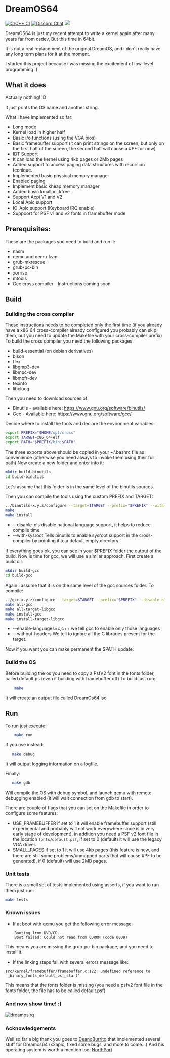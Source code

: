 # DreamOS64


[![C/C++ CI](https://github.com/dreamos82/Dreamos64/actions/workflows/c-cpp.yml/badge.svg)](https://github.com/dreamos82/Dreamos64/actions/workflows/c-cpp.yml) [![Discord Chat](https://img.shields.io/discord/578193015433330698.svg?style=flat)](https://discordapp.com/channels/578193015433330698/578193713340219392) ![](https://tokei.rs/b1/github/dreamos82/Dreamos64)

DreamOS64 is just my recent attempt to write a kernel again after many years far from osdev, 
But this time in 64bit.

It is not a real replacement of the original DreamOS, and i don't really have any long term plans for it at the moment.

I started this project because i was missing the excitement of low-level programming :) 

## What it does

Actually nothing! :D 

It just prints the OS name and another string. 

What i have implemented so far:

* Long mode 
* Kernel load in higher half
* Basic i/o functions (using the VGA bios)
* Basic framebuffer support (it can print strings on the screen, but only on the first half of the screen, the second half will cause a #PF for now) 
* IDT Support
* It can load the kernel using 4kb pages or 2Mb pages
* Added support to access paging data structures with recursion tecnique. 
* Implemented basic physical memory manager
* Enabled paging
* Implement basic kheap memory manager
* Added basic kmalloc, kfree
* Support Acpi V1 and V2
* Local Apic support
* IO-Apic support (Keyboard IRQ enable)
* Suppoort for PSF v1 and v2 fonts in framebuffer mode


## Prerequisites: 

These are the packages you need to build and run it: 

* nasm
* qemu and qemu-kvm
* grub-mkrescue
* grub-pc-bin
* xorriso
* mtools
* Gcc cross compiler - Instructions coming soon

## Build
### Building the cross compiler

These instructions needs to be completed only the first time (if you already have a x86_64 cross-compiler already configured you probably can skip them, but you need to update the Makefile with your cross-compiler prefix)
To build the cross compiler you need the following packages:

* build-essential (on debian derivatives)
* bison
* flex
* libgmp3-dev
* libmpc-dev
* libmpfr-dev
* texinfo
* libcloog 

Then you need to download sources of: 
* Binutils - available here: https://www.gnu.org/software/binutils/
* Gcc - Available here: https://www.gnu.org/software/gcc/

Decide where to install the tools and declare the environment variables: 

```bash
export PREFIX="$HOME/opt/cross"
export TARGET=x86_64-elf
export PATH="$PREFIX/bin:$PATH"
```

The three exports above should be copied in your ~/.bashrc file as convenience (otherwise you need always to invoke them using their full path)
Now create a new folder and enter into it: 

```bash
mkdir build-binutils
cd build-binutils
```

Let's assume that this folder is in the same level of the binutils sources.

Then you can compile the tools using the custom PREFIX and TARGET: 

```bash
../binutils-x.y.z/configure --target=$TARGET --prefix="$PREFIX" --with-sysroot --disable-nls --disable-werror
make
make install
```

* --disable-nls disable national language support, it helps to reduce compile time.
* --with-sysroot Tells binutils to enable sysroot support in the cross-compiler by pointing it to a default empty directory.

If everything goes ok, you can see in your $PREFIX folder the output of the build.
Now is time for gcc, we will use a similar approach. First create a build dir: 
```bash
mkdir build-gcc
cd build-gcc
```

Again i assume that it is on the same level of the gcc sources folder. 
To compile: 

```bash
../gcc-x.y.z/configure --target=$TARGET --prefix="$PREFIX" --disable-nls --enable-languages=c,c++ --without-headers
make all-gcc
make all-target-libgcc
make install-gcc
make install-target-libgcc
```

* --enable-languages=c,c++ we tell gcc to enable only those languages
* --without-headers We tell to ignore all the C libraries present for the target.

Now if you want you can make permanent the $PATH update:

### Build the OS
 
Before building the os you need to copy a PsfV2 font in the fonts folder, called default.ps (even if building with framebuffer off)
To build just run: 

```bash
    make
```

It will create an output file called DreamOs64.iso

## Run

To run just execute: 
```bash
    make run
```

If you use instead:
```bash
   make debug
```

It will output logging information on a logfile.

Finally:
```bash
   make gdb
```
Will compile the OS with debug symbol, and launch qemu with remote debugging enabled (it will wait connection from gdb to start).

There are couple of flags that you can set on the Makefile in order to configure some features: 

* USE_FRAMEBUFFER if set to 1 it will enable framebuffer support (still experimental and probably will not work everywhere since is in very early stage of development), in addition you need a PSF v2 font file in the location `fonts/default.psf`, if set to 0 (default) it will use the legacy VGA driver.
* SMALL_PAGES if set to 1 it will use 4kb pages (this feature is new, and there are still some problems/unmapped parts that will cause #PF to be generated), if 0 (default) will use 2MB pages. 

### Unit tests

There is a small set of tests implemented using asserts, if you want to run them just run: 

```bash
make tests
```

### Known issues

* If at boot with qemu you get the following error message: 

```
	Booting from DVD/CD...
	Boot failed: Could not read from CDROM (code 0009)
```
This means you are missing the grub-pc-bin package, and you need to install it. 

* If the linking steps fail with several errors message like: 

```
src/kernel/framebuffer/framebuffer.c:122: undefined reference to `_binary_fonts_default_psf_start'
```

This means that the fonts folder is missing (you need a psfv2 font file in the fonts folder, the file has to be called default.psf)

### And now show time! :) 

![dreamosirq](https://user-images.githubusercontent.com/59960116/153755583-4b4ffebe-c35b-4975-ab0e-bd83789a4b7c.gif)

### Acknowledgements

Well so far a big thank you goes to [DeanoBurrito](https://github.com/DeanoBurrito) that implemented several stuff for Dreamos64 (x2apic, fixed some bugs, and more to come...) 
And his operating system is worth a mention too: [NorthPort](https://github.com/DeanoBurrito/northport)

